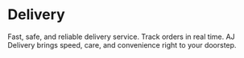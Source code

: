 # Delivery
Fast, safe, and reliable delivery service. Track orders in real time. AJ Delivery brings speed, care, and convenience right to your doorstep.
